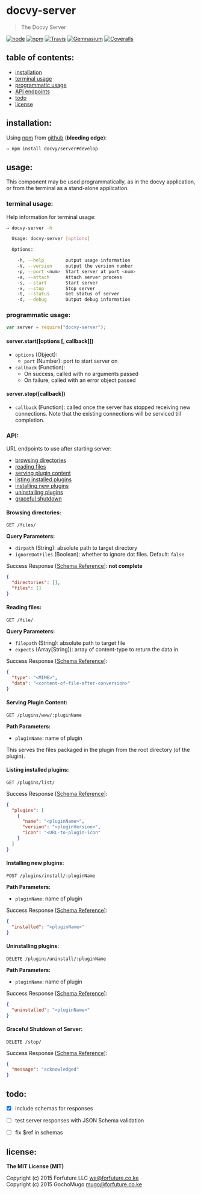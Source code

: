 
# docvy-server

> The Docvy Server

[![node](https://img.shields.io/node/v/docvy-server.svg?style=flat-square)](https://www.npmjs.com/package/docvy-server) [![npm](https://img.shields.io/npm/v/docvy-server.svg?style=flat-square)](https://www.npmjs.com/package/docvy-server) [![Travis](https://img.shields.io/travis/docvy/server.svg?style=flat-square)](https://travis-ci.org/docvy/server) [![Gemnasium](https://img.shields.io/gemnasium/docvy/server.svg?style=flat-square)](https://gemnasium.com/docvy/server) [![Coveralls](https://img.shields.io/coveralls/docvy/server.svg?style=flat-square)](https://coveralls.io/github/docvy/server?branch=master)


## table of contents:

* [installation](#installation)
* [terminal usage](#terminal)
* [programmatic usage](#programmatic)
* [API endpoints](#api)
* [todo](#todo)
* [license](#license)


<a name="installation"></a>
## installation:

Using [npm][npm] from [github][repo] (**bleeding edge**):

```bash
⇒ npm install docvy/server#develop
```


## usage:

This component may be used programmatically, as in the docvy application, or from the terminal as a stand-alone application.


<a name="terminal"></a>
### terminal usage:

Help information for terminal usage:

```bash
⇒ docvy-server -h

  Usage: docvy-server [options]

  Options:

    -h, --help        output usage information
    -V, --version     output the version number
    -p, --port <num>  Start server at port <num>
    -a, --attach      Attach server process
    -s, --start       Start server
    -x, --stop        Stop server
    -t, --status      Get status of server
    -d, --debug       Output debug information

```


<a name="programmatic"></a>
### programmatic usage:

```js
var server = require("docvy-server");
```

#### server.start([options [, callback]])

* `options` (Object):
  * `port` (Number): port to start server on
* `callback` (Function):
  * On success, called with no arguments passed
  * On failure, called with an error object passed


#### server.stop([callback])

* `callback` (Function): called once the server has stopped receiving new connections. Note that the existing connections will be serviced till completion.


<a name="api"></a>
### API:

URL endpoints to use after starting server:

* [browsing directories](#dirs)
* [reading files](#files)
* [serving plugin content](#plugin-content)
* [listing installed plugins](#plugin-list)
* [installing new plugins](#plugin-install)
* [uninstalling plugins](#plugin-uninstall)
* [graceful shutdown](#shutdown)


<a name="dirs"></a>
#### Browsing directories:

```http
GET /files/
```

**Query Parameters:**

* `dirpath` (String): absolute path to target directory
* `ignoreDotFiles` (Boolean): whether to ignore dot files. Default: `false`

Success Response [[Schema Reference](https://raw.githubusercontent.com/docvy/server/develop/schemas/files.json)]: **not complete**
```json
{
  "directories": [],
  "files": []
}
```


<a name="files"></a>
#### Reading files:

```http
GET /file/
```

**Query Parameters:**

* `filepath` (String): absolute path to target file
* `expects` (Array[String]): array of content-type to return the data in

Success Response [[Schema Reference](https://raw.githubusercontent.com/docvy/server/develop/schemas/file.json)]:
```json
{
  "type": "<MIME>",
  "data": "<content-of-file-after-conversion>"
}
```


<a name="plugin-content"></a>
#### Serving Plugin Content:

```http
GET /plugins/www/:pluginName
```

**Path Parameters:**

* `pluginName`: name of plugin

This serves the files packaged in the plugin from the root directory (of the plugin).


<a name="plugin-list"></a>
#### Listing installed plugins:

```http
GET /plugins/list/
```

Success Response [[Schema Reference](https://raw.githubusercontent.com/docvy/server/develop/schemas/plugins.list.json)]:
```json
{
  "plugins": [
    {
      "name": "<pluginName>",
      "version": "<pluginVersion>",
      "icon": "<URL-to-plugin-icon"
    }
  ]
}
```


<a name="plugin-install"></a>
#### Installing new plugins:

```http
POST /plugins/install/:pluginName
```

**Path Parameters:**

* `pluginName`: name of plugin

Success Response [[Schema Reference](https://raw.githubusercontent.com/docvy/server/develop/schemas/plugins.install.json)]:
```json
{
  "installed": "<pluginName>"
}
```


<a name="plugin-uninstall"></a>
#### Uninstalling plugins:

```http
DELETE /plugins/uninstall/:pluginName
```

**Path Parameters:**

* `pluginName`: name of plugin

Success Response [[Schema Reference](https://raw.githubusercontent.com/docvy/server/develop/schemas/plugins.uninstall.json)]:
```json
{
  "uninstalled": "<pluginName>"
}
```


<a name="shutdown"></a>
#### Graceful Shutdown of Server:

```http
DELETE /stop/
```

Success Response [[Schema Reference](https://raw.githubusercontent.com/docvy/server/develop/schemas/stop.json)]:
```json
{
  "message": "acknowledged"
}
```


<a name="todo"></a>
## todo:

* [X] include schemas for responses
* [ ] test server responses with JSON Schema validation
* [ ] fix $ref in schemas


<a name="license"></a>
## license:

__The MIT License (MIT)__

Copyright (c) 2015 Forfuture LLC <we@forfuture.co.ke> <br/>
Copyright (c) 2015 GochoMugo <mugo@forfuture.co.ke>


[npm]:https://npmjs.com
[repo]:https://github.com/docvy/server

